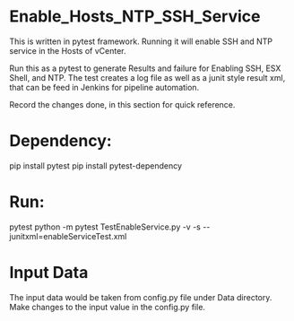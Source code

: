 # Enable_Hosts_NTP_SSH_Service
This is written in pytest framework. Running it will enable SSH and NTP service in the Hosts of vCenter.

Run this as a pytest to generate Results and failure for Enabling SSH, ESX Shell, and NTP.
The test creates a log file as well as a junit style result xml, that can be feed
in Jenkins for pipeline automation.

Record the changes done, in this section for quick reference.

# Dependency:
pip install pytest
pip install pytest-dependency

# Run:

pytest python -m pytest TestEnableService.py -v -s --junitxml=enableServiceTest.xml

# Input Data 

The input data would be taken from config.py file under Data directory.
Make changes to the input value in the config.py file.

